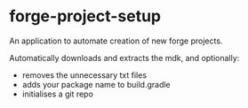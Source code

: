 # forge-project-setup
An application to automate creation of new forge projects.

Automatically downloads and extracts the mdk, and optionally:
 - removes the unnecessary txt files
 - adds your package name to build.gradle
 - initialises a git repo

